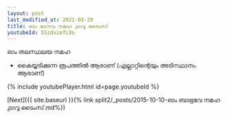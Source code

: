 ```yaml
---
layout: post
last_modified_at: 2021-03-29
title: ഓം മാനവ നമഹ ൧൦൮ ടൈംസ്
youtubeId: 55zdximfLXo
---
```

 
 
 ഓം തലസ്ഥലയ നമഹ 
 
 -  കൈയ്യടിക്കുന്ന രൂപത്തിൽ ആരാണ് (എല്ലാറ്റിന്റെയും അടിസ്ഥാനം ആരാണ്) 
 
  
 
  
 
 
 
 
 
 


{% include youtubePlayer.html id=page.youtubeId %}
 
[Next]({{ site.baseurl }}{% link  split2/_posts/2015-10-10-ഓം ബാഭ്രവേ നമഹ ൧൦൮ ടൈംസ്.md%})
 
